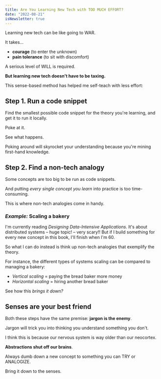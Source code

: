 ```yaml
---
title: Are You Learning New Tech with TOO MUCH EFFORT?
date: "2022-08-21"
isNewsletter: true
---
```


Learning new tech can be like going to WAR.

It takes...

* **courage** (to enter the unknown)
* **pain tolerance** (to sit with discomfort)

A serious level of WILL is required.

**But learning new tech doesn't have to be taxing.**

This sense-based method has helped me self-teach with less effort:

## Step 1. Run a code snippet

Find the smallest possible  code snippet for the theory you're learning, and get it to run it locally.

Poke at it.

See what happens.

Poking around will skyrocket your understanding because you're mining first-hand knowledge.

## Step 2. Find a non-tech analogy

Some concepts are too big to be run as code snippets.

And putting *every single concept you learn* into practice is too time-consuming.

This is where non-tech analogies come in handy.

### *Example:* Scaling a bakery

I'm currently reading *Designing Data-Intensive Applications*. It's about distributed systems – huge topic! – very scary!! But if I build something for every new concept in this book, I'll finish when I'm 60.

So what I can do instead is think up non-tech analogies that exemplify the theory.

For instance, the different types of systems scaling can be compared to managing a bakery:

* *Vertical scaling* = paying the bread baker more money
* *Horizontal scaling* = hiring another bread baker

See how this *brings it down?*

## Senses are your best friend

Both these steps have the same premise: **jargon is the enemy**.

Jargon will trick you into thinking you understand something you don't.

I think this is because our nervous system is way older than our neocortex.

**Abstractions shut off our brains**.

Always dumb down a new concept to something you can TRY or ANALOGIZE.

Bring it down to the senses.
